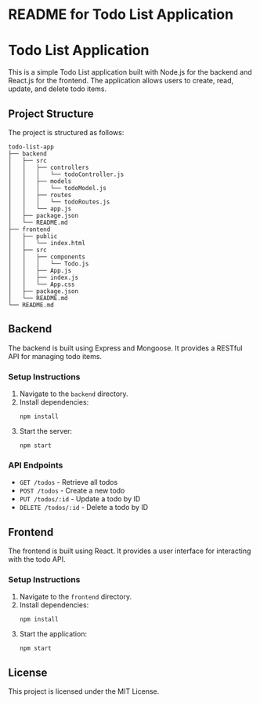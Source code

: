 # README for Todo List Application

# Todo List Application

This is a simple Todo List application built with Node.js for the backend and React.js for the frontend. The application allows users to create, read, update, and delete todo items.

## Project Structure

The project is structured as follows:

```
todo-list-app
├── backend
│   ├── src
│   │   ├── controllers
│   │   │   └── todoController.js
│   │   ├── models
│   │   │   └── todoModel.js
│   │   ├── routes
│   │   │   └── todoRoutes.js
│   │   └── app.js
│   ├── package.json
│   └── README.md
├── frontend
│   ├── public
│   │   └── index.html
│   ├── src
│   │   ├── components
│   │   │   └── Todo.js
│   │   ├── App.js
│   │   ├── index.js
│   │   └── App.css
│   ├── package.json
│   └── README.md
└── README.md
```

## Backend

The backend is built using Express and Mongoose. It provides a RESTful API for managing todo items.

### Setup Instructions

1. Navigate to the `backend` directory.
2. Install dependencies:
   ```
   npm install
   ```
3. Start the server:
   ```
   npm start
   ```

### API Endpoints

- `GET /todos` - Retrieve all todos
- `POST /todos` - Create a new todo
- `PUT /todos/:id` - Update a todo by ID
- `DELETE /todos/:id` - Delete a todo by ID

## Frontend

The frontend is built using React. It provides a user interface for interacting with the todo API.

### Setup Instructions

1. Navigate to the `frontend` directory.
2. Install dependencies:
   ```
   npm install
   ```
3. Start the application:
   ```
   npm start
   ```

## License

This project is licensed under the MIT License.